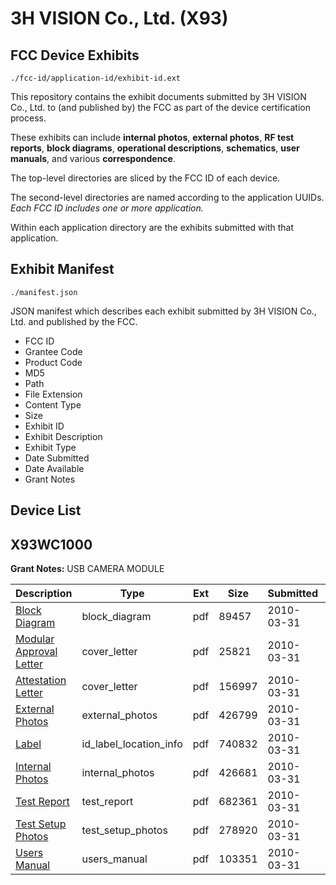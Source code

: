 # 3H VISION Co., Ltd. (X93)
## FCC Device Exhibits

```
./fcc-id/application-id/exhibit-id.ext
```

This repository contains the exhibit documents submitted by 3H VISION Co., Ltd. to (and published by) the FCC as part of the device certification process.

These exhibits can include **internal photos**, **external photos**, **RF test reports**, **block diagrams**, **operational descriptions**, **schematics**, **user manuals**, and various **correspondence**.

The top-level directories are sliced by the FCC ID of each device.

The second-level directories are named according to the application UUIDs. *Each FCC ID includes one or more application.*

Within each application directory are the exhibits submitted with that application. 

## Exhibit Manifest

```
./manifest.json
```

JSON manifest which describes each exhibit submitted by 3H VISION Co., Ltd. and published by the FCC.

- FCC ID
- Grantee Code
- Product Code
- MD5
- Path
- File Extension
- Content Type
- Size
- Exhibit ID
- Exhibit Description
- Exhibit Type
- Date Submitted
- Date Available
- Grant Notes

## Device List
## X93WC1000
**Grant Notes:** USB CAMERA MODULE

| Description | Type | Ext | Size | Submitted | Available |
| ----------- | ---- | --- | ---- | --------- | --------- |
| [Block Diagram](X93WC1000/768517afbf614d771db5897d9df137ef/1259847.pdf) | block_diagram | pdf | 89457 | 2010-03-31 | 2010-03-31 |
| [Modular Approval Letter](X93WC1000/768517afbf614d771db5897d9df137ef/1259845.pdf) | cover_letter | pdf | 25821 | 2010-03-31 | 2010-03-31 |
| [Attestation Letter](X93WC1000/768517afbf614d771db5897d9df137ef/1259846.pdf) | cover_letter | pdf | 156997 | 2010-03-31 | 2010-03-31 |
| [External Photos](X93WC1000/768517afbf614d771db5897d9df137ef/1259848.pdf) | external_photos | pdf | 426799 | 2010-03-31 | 2010-03-31 |
| [Label](X93WC1000/768517afbf614d771db5897d9df137ef/1259850.pdf) | id_label_location_info | pdf | 740832 | 2010-03-31 | 2010-03-31 |
| [Internal Photos](X93WC1000/768517afbf614d771db5897d9df137ef/1259849.pdf) | internal_photos | pdf | 426681 | 2010-03-31 | 2010-03-31 |
| [Test Report](X93WC1000/768517afbf614d771db5897d9df137ef/1259851.pdf) | test_report | pdf | 682361 | 2010-03-31 | 2010-03-31 |
| [Test Setup Photos](X93WC1000/768517afbf614d771db5897d9df137ef/1259852.pdf) | test_setup_photos | pdf | 278920 | 2010-03-31 | 2010-03-31 |
| [Users Manual](X93WC1000/768517afbf614d771db5897d9df137ef/1259853.pdf) | users_manual | pdf | 103351 | 2010-03-31 | 2010-03-31 |
